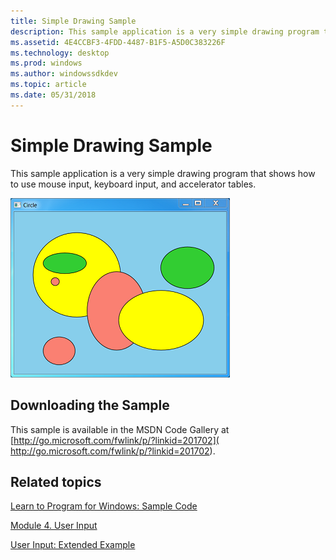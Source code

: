 ```yaml
---
title: Simple Drawing Sample
description: This sample application is a very simple drawing program that shows how to use mouse input, keyboard input, and accelerator tables.
ms.assetid: 4E4CCBF3-4FDD-4487-B1F5-A5D0C383226F
ms.technology: desktop
ms.prod: windows
ms.author: windowssdkdev
ms.topic: article
ms.date: 05/31/2018
---
```


# Simple Drawing Sample

This sample application is a very simple drawing program that shows how to use mouse input, keyboard input, and accelerator tables.

![screen shot of the drawing program](images/input03.png)

## Downloading the Sample

This sample is available in the MSDN Code Gallery at [http://go.microsoft.com/fwlink/p/?linkid=201702]( http://go.microsoft.com/fwlink/p/?linkid=201702).

## Related topics

<dl> <dt>

[Learn to Program for Windows: Sample Code](learn-to-program-for-windows--sample-code.md)
</dt> <dt>

[Module 4. User Input](module-4--user-input.md)
</dt> <dt>

[User Input: Extended Example](user-input--extended-example.md)
</dt> </dl>

 

 




